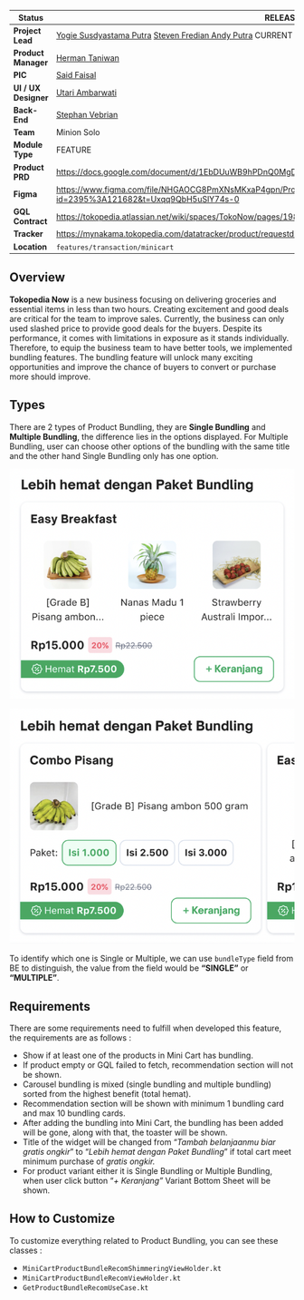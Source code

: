 <!--left header table-->
| **Status** | <!--start status:GREEN-->RELEASE<!--end status--> |
| --- | --- |
| **Project Lead** | [Yogie Susdyastama Putra](https://tokopedia.atlassian.net/wiki/people/5c6bf2e6f1a05835f933bf30?ref=confluence) [Steven Fredian Andy Putra](https://tokopedia.atlassian.net/wiki/people/557058:20782bf2-2a29-413c-b75c-ce30c92cad9e?ref=confluence) <!--start status:BLUE-->CURRENT LEAD<!--end status--> |
| **Product Manager** | [Herman Taniwan](https://tokopedia.atlassian.net/wiki/people/5b0621d1a595df5d0a165974?ref=confluence)  |
| **PIC** | [Said Faisal](https://tokopedia.atlassian.net/wiki/people/5e25eee0ee264b0e745862c3?ref=confluence)  |
| **UI / UX Designer** | [Utari Ambarwati](https://tokopedia.atlassian.net/wiki/people/5c0619c0821157160bac0180?ref=confluence)  |
| **Back-End** | [Stephan Vebrian](https://tokopedia.atlassian.net/wiki/people/62535bdd62802600683df363?ref=confluence)  |
| **Team** | Minion Solo |
| **Module Type** | <!--start status:YELLOW-->FEATURE<!--end status--> |
| **Product PRD** | <https://docs.google.com/document/d/1EbDUuWB9hPDnQ0MgDvYZDfKzOpNdZu7dW8RD-PK4_rQ/edit>  |
| **Figma** | <https://www.figma.com/file/NHGAOCG8PmXNsMKxaP4gpn/Product-Bundling-NOW!?node-id=2395%3A121682&t=Uxqq9QbH5uSlY74s-0>  |
| **GQL Contract** | <https://tokopedia.atlassian.net/wiki/spaces/TokoNow/pages/1989613339/WIP+Product+Bundling+NOW+Phase+2#GQL>  |
| **Tracker** | <https://mynakama.tokopedia.com/datatracker/product/requestdetail/view/3235>  |
| **Location** | `features/transaction/minicart` |

<!--toc-->

## **Overview**

**Tokopedia Now** is a new business focusing on delivering groceries and essential items in less than two hours. Creating excitement and good deals are critical for the team to improve sales. Currently, the business can only used slashed price to provide good deals for the buyers. Despite its performance, it comes with limitations in exposure as it stands individually. Therefore, to equip the business team to have better tools, we implemented bundling features. The bundling feature will unlock many exciting opportunities and improve the chance of buyers to convert or purchase more should improve. 

## **Types**

There are 2 types of Product Bundling, they are **Single Bundling** and **Multiple Bundling**, the difference lies in the options displayed. For Multiple Bundling, user can choose other options of the bundling with the same title and the other hand Single Bundling only has one option.

![image](../../../res/tokopedia_now_minicart_product_bundling_single.png)

![image](../../../res/tokopedia_now_minicart_product_bundling_multiple.png)

To identify which one is Single or Multiple, we can use `bundleType` field from BE to distinguish, the value from the field would be **“SINGLE”** or **“MULTIPLE”**.

## **Requirements**

There are some requirements need to fulfill when developed this feature, the requirements are as follows :

- Show if at least one of the products in Mini Cart has bundling.
- If product empty or GQL failed to fetch, recommendation section will not be shown.
- Carousel bundling is mixed (single bundling and multiple bundling) sorted from the highest benefit (total hemat).
- Recommendation section will be shown with minimum 1 bundling card and max 10 bundling cards.
- After adding the bundling into Mini Cart, the bundling has been added will be gone, along with that, the toaster will be shown.
- Title of the widget will be changed from “*Tambah belanjaanmu biar gratis ongkir*” to “*Lebih hemat dengan Paket Bundling*” if total cart meet minimum purchase of *gratis ongkir.*
- For product variant either it is Single Bundling or Multiple Bundling, when user click button “*+ Keranjang”* Variant Bottom Sheet will be shown.

## **How to Customize**

To customize everything related to Product Bundling, you can see these classes :

- `MiniCartProductBundleRecomShimmeringViewHolder.kt`
- `MiniCartProductBundleRecomViewHolder.kt`
- `GetProductBundleRecomUseCase.kt`

